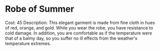 # Robe of Summer

Cost: 45
Description: This elegant garment is made from fine cloth in hues of red, orange, and gold. While you wear the robe, you have resistance to cold damage. In addition, you are comfortable as if the temperature were that of a balmy day, so you suffer no ill effects from the weather's temperature extremes.